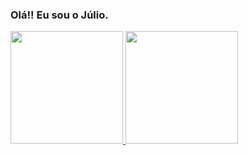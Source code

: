 ### Olá!! Eu sou o Júlio.

<div>
  <a href="https://github.com/julioalexcruz">
  <img height="180em" src="https://github-readme-stats.vercel.app/api?username=julioalexcruz&show_icons=true&theme=prussian&include_all_commits=true&count_private=true"/>
  <img height="180em" src="https://github-readme-stats.vercel.app/api/top-langs/?username=julioalexcruz&layout=compact&langs_count=7&theme=prussian"/>
</div>

<!--
**julioalexcruz/julioalexcruz** is a ✨ _special_ ✨ repository because its `README.md` (this file) appears on your GitHub profile.

Here are some ideas to get you started:

- 🔭 I’m currently working on ...
- 🌱 I’m currently learning ...
- 👯 I’m looking to collaborate on ...
- 🤔 I’m looking for help with ...
- 💬 Ask me about ...
- 📫 How to reach me: ...
- 😄 Pronouns: ...
- ⚡ Fun fact: ...
-->
